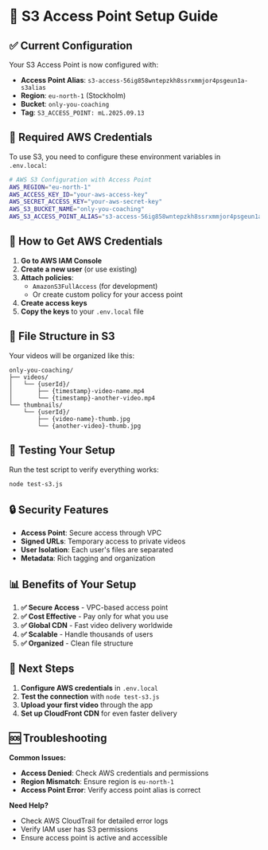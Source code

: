 # 🎥 S3 Access Point Setup Guide

## ✅ **Current Configuration**

Your S3 Access Point is now configured with:

- **Access Point Alias**: `s3-access-56ig858wntepzkh8ssrxmmjor4psgeun1a-s3alias`
- **Region**: `eu-north-1` (Stockholm)
- **Bucket**: `only-you-coaching`
- **Tag**: `S3_ACCESS_POINT: mL.2025.09.13`

## 🔧 **Required AWS Credentials**

To use S3, you need to configure these environment variables in `.env.local`:

```bash
# AWS S3 Configuration with Access Point
AWS_REGION="eu-north-1"
AWS_ACCESS_KEY_ID="your-aws-access-key"
AWS_SECRET_ACCESS_KEY="your-aws-secret-key"
AWS_S3_BUCKET_NAME="only-you-coaching"
AWS_S3_ACCESS_POINT_ALIAS="s3-access-56ig858wntepzkh8ssrxmmjor4psgeun1a-s3alias"
```

## 🔑 **How to Get AWS Credentials**

1. **Go to AWS IAM Console**
2. **Create a new user** (or use existing)
3. **Attach policies**:
   - `AmazonS3FullAccess` (for development)
   - Or create custom policy for your access point
4. **Create access keys**
5. **Copy the keys** to your `.env.local` file

## 📁 **File Structure in S3**

Your videos will be organized like this:

```
only-you-coaching/
├── videos/
│   └── {userId}/
│       ├── {timestamp}-video-name.mp4
│       └── {timestamp}-another-video.mp4
└── thumbnails/
    └── {userId}/
        ├── {video-name}-thumb.jpg
        └── {another-video}-thumb.jpg
```

## 🚀 **Testing Your Setup**

Run the test script to verify everything works:

```bash
node test-s3.js
```

## 🔒 **Security Features**

- **Access Point**: Secure access through VPC
- **Signed URLs**: Temporary access to private videos
- **User Isolation**: Each user's files are separated
- **Metadata**: Rich tagging and organization

## 📊 **Benefits of Your Setup**

1. **✅ Secure Access** - VPC-based access point
2. **✅ Cost Effective** - Pay only for what you use
3. **✅ Global CDN** - Fast video delivery worldwide
4. **✅ Scalable** - Handle thousands of users
5. **✅ Organized** - Clean file structure

## 🎯 **Next Steps**

1. **Configure AWS credentials** in `.env.local`
2. **Test the connection** with `node test-s3.js`
3. **Upload your first video** through the app
4. **Set up CloudFront CDN** for even faster delivery

## 🆘 **Troubleshooting**

**Common Issues:**

- **Access Denied**: Check AWS credentials and permissions
- **Region Mismatch**: Ensure region is `eu-north-1`
- **Access Point Error**: Verify access point alias is correct

**Need Help?**
- Check AWS CloudTrail for detailed error logs
- Verify IAM user has S3 permissions
- Ensure access point is active and accessible
